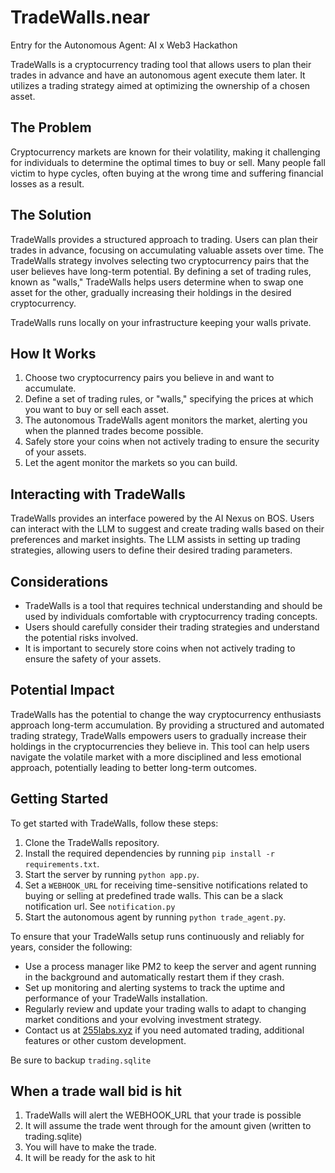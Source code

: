 # TradeWalls.near
Entry for the Autonomous Agent: AI x Web3 Hackathon

TradeWalls is a cryptocurrency trading tool that allows users to plan their trades in advance and have an autonomous agent execute them later. It utilizes a trading strategy aimed at optimizing the ownership of a chosen asset.

## The Problem

Cryptocurrency markets are known for their volatility, making it challenging for individuals to determine the optimal times to buy or sell. Many people fall victim to hype cycles, often buying at the wrong time and suffering financial losses as a result.

## The Solution

TradeWalls provides a structured approach to trading. Users can plan their trades in advance, focusing on accumulating valuable assets over time. The TradeWalls strategy involves selecting two cryptocurrency pairs that the user believes have long-term potential. By defining a set of trading rules, known as "walls," TradeWalls helps users determine when to swap one asset for the other, gradually increasing their holdings in the desired cryptocurrency.

TradeWalls runs locally on your infrastructure keeping your walls private.

## How It Works

1. Choose two cryptocurrency pairs you believe in and want to accumulate.
2. Define a set of trading rules, or "walls," specifying the prices at which you want to buy or sell each asset.
3. The autonomous TradeWalls agent monitors the market, alerting you when the planned trades become possible.
4. Safely store your coins when not actively trading to ensure the security of your assets.
5. Let the agent monitor the markets so you can build.

## Interacting with TradeWalls

TradeWalls provides an interface powered by the AI Nexus on BOS. Users can interact with the LLM to suggest and create trading walls based on their preferences and market insights. The LLM assists in setting up trading strategies, allowing users to define their desired trading parameters.

## Considerations

- TradeWalls is a tool that requires technical understanding and should be used by individuals comfortable with cryptocurrency trading concepts.
- Users should carefully consider their trading strategies and understand the potential risks involved.
- It is important to securely store coins when not actively trading to ensure the safety of your assets.

## Potential Impact

TradeWalls has the potential to change the way cryptocurrency enthusiasts approach long-term accumulation. By providing a structured and automated trading strategy, TradeWalls empowers users to gradually increase their holdings in the cryptocurrencies they believe in. This tool can help users navigate the volatile market with a more disciplined and less emotional approach, potentially leading to better long-term outcomes.

## Getting Started

To get started with TradeWalls, follow these steps:

1. Clone the TradeWalls repository.
2. Install the required dependencies by running `pip install -r requirements.txt`.
3. Start the server by running `python app.py`.
4. Set a `WEBHOOK_URL` for receiving time-sensitive notifications related to buying or selling at predefined trade walls. This can be a slack notification url. See `notification.py`
4. Start the autonomous agent by running `python trade_agent.py`.

To ensure that your TradeWalls setup runs continuously and reliably for years, consider the following:

- Use a process manager like PM2 to keep the server and agent running in the background and automatically restart them if they crash.
- Set up monitoring and alerting systems to track the uptime and performance of your TradeWalls installation.
- Regularly review and update your trading walls to adapt to changing market conditions and your evolving investment strategy.
- Contact us at [255labs.xyz](https://255labs.xyz) if you need automated trading, additional features or other custom development.

Be sure to backup `trading.sqlite`

## When a trade wall bid is hit

1. TradeWalls will alert the WEBHOOK_URL that your trade is possible
2. It will assume the trade went through for the amount given (written to trading.sqlite)
2. You will have to make the trade.
3. It will be ready for the ask to hit
